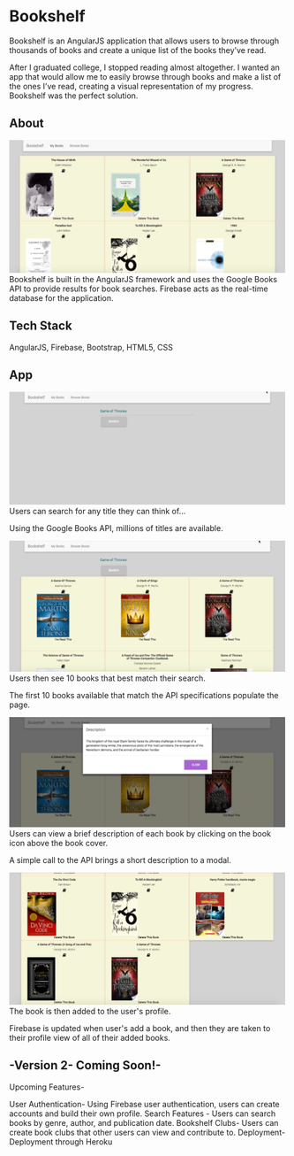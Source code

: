 # Bookshelf
Bookshelf is an AngularJS application that allows users to browse through thousands of books and create a unique list of the books they’ve read.

After I graduated college, I stopped reading almost altogether. I wanted an app that would allow me to easily browse through books and make a list of the ones I’ve read, creating a visual representation of my progress. Bookshelf was the perfect solution.

## About
<img src="img/bookshelf1.jpg" width="500px">
Bookshelf is built in the AngularJS framework and uses the Google Books API to provide results for book searches. Firebase acts as the real-time database for the application.

## Tech Stack
AngularJS, Firebase, Bootstrap, HTML5, CSS

## App
<img src="img/bookshelf2.jpg" width="500px">
Users can search for any title they can think of...

Using the Google Books API, millions of titles are available.

<img src="img/bookshelf3.jpg" width="500px">
Users then see 10 books that best match their search.

The first 10 books available that match the API specifications populate the page.

<img src="img/bookshelf4.jpg" width="500px">
Users can view a brief description of each book by clicking on the book icon above the book cover.

A simple call to the API brings a short description to a modal.

<img src="img/bookshelf5.jpg" width="500px">
The book is then added to the user's profile.

Firebase is updated when user's add a book, and then they are taken to their profile view of all of their added books.

## -Version 2- Coming Soon!-
Upcoming Features-

User Authentication- Using Firebase user authentication, users can create accounts and build their own profile.
Search Features - Users can search books by genre, author, and publication date.
Bookshelf Clubs- Users can create book clubs that other users can view and contribute to.
Deployment- Deployment through Heroku